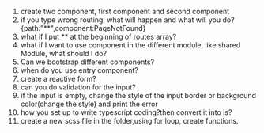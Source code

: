 1. create two component, first component and second component
2. if you type wrong routing, what will happen and what will you do?{path:"**",component:PageNotFound}
3. what if I put ** at the beginning of routes array?
4. what if I want to use component in the different module, like shared Module, what should I do?
5. Can we bootstrap different components?
6. when do you use entry component?
7. create a reactive form? 
8. can you do validation for the input?
9. if the input is empty, change the style of the input border or background color(change the style) and print the error
10. how you set up to write typescript coding?then convert it into js?
11. create a new scss file in the folder,using for loop, create functions.






